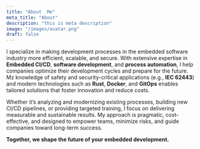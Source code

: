 ```yaml
---
title: "About  Me"
meta_title: "About"
description: "this is meta description"
image: "/images/avatar.png"
draft: false
---
```


I specialize in making development processes in the embedded software industry more efficient, scalable, and secure. With extensive expertise in **Embedded CI/CD**, **software development**, and **process automation**, I help companies optimize their development cycles and prepare for the future. Mz knowledge of safety and security-critical applications (e.g., **IEC 62443**) and modern technologies such as **Rust**, **Docker**, and **GitOps** enables tailored solutions that foster innovation and reduce costs.

Whether it’s analyzing and modernizing existing processes, building new CI/CD pipelines, or providing targeted training, I focus on delivering measurable and sustainable results. My approach is pragmatic, cost-effective, and designed to empower teams, minimize risks, and guide companies toward long-term success.

**Together, we shape the future of your embedded development.**
